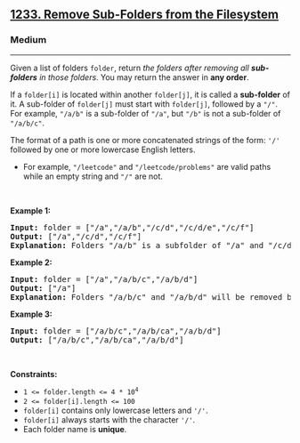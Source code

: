 <h2><a href="https://leetcode.com/problems/remove-sub-folders-from-the-filesystem/?envType=daily-question&envId=2025-03-20">1233. Remove Sub-Folders from the Filesystem</a></h2><h3>Medium</h3><hr><p>Given a list of folders <code>folder</code>, return <em>the folders after removing all <strong>sub-folders</strong> in those folders</em>. You may return the answer in <strong>any order</strong>.</p>

<p>If a <code>folder[i]</code> is located within another <code>folder[j]</code>, it is called a <strong>sub-folder</strong> of it. A sub-folder of <code>folder[j]</code> must start with <code>folder[j]</code>, followed by a <code>&quot;/&quot;</code>. For example, <code>&quot;/a/b&quot;</code> is a sub-folder of <code>&quot;/a&quot;</code>, but <code>&quot;/b&quot;</code> is not a sub-folder of <code>&quot;/a/b/c&quot;</code>.</p>

<p>The format of a path is one or more concatenated strings of the form: <code>&#39;/&#39;</code> followed by one or more lowercase English letters.</p>

<ul>
	<li>For example, <code>&quot;/leetcode&quot;</code> and <code>&quot;/leetcode/problems&quot;</code> are valid paths while an empty string and <code>&quot;/&quot;</code> are not.</li>
</ul>

<p>&nbsp;</p>
<p><strong class="example">Example 1:</strong></p>

<pre>
<strong>Input:</strong> folder = [&quot;/a&quot;,&quot;/a/b&quot;,&quot;/c/d&quot;,&quot;/c/d/e&quot;,&quot;/c/f&quot;]
<strong>Output:</strong> [&quot;/a&quot;,&quot;/c/d&quot;,&quot;/c/f&quot;]
<strong>Explanation:</strong> Folders &quot;/a/b&quot; is a subfolder of &quot;/a&quot; and &quot;/c/d/e&quot; is inside of folder &quot;/c/d&quot; in our filesystem.
</pre>

<p><strong class="example">Example 2:</strong></p>

<pre>
<strong>Input:</strong> folder = [&quot;/a&quot;,&quot;/a/b/c&quot;,&quot;/a/b/d&quot;]
<strong>Output:</strong> [&quot;/a&quot;]
<strong>Explanation:</strong> Folders &quot;/a/b/c&quot; and &quot;/a/b/d&quot; will be removed because they are subfolders of &quot;/a&quot;.
</pre>

<p><strong class="example">Example 3:</strong></p>

<pre>
<strong>Input:</strong> folder = [&quot;/a/b/c&quot;,&quot;/a/b/ca&quot;,&quot;/a/b/d&quot;]
<strong>Output:</strong> [&quot;/a/b/c&quot;,&quot;/a/b/ca&quot;,&quot;/a/b/d&quot;]
</pre>

<p>&nbsp;</p>
<p><strong>Constraints:</strong></p>

<ul>
	<li><code>1 &lt;= folder.length &lt;= 4 * 10<sup>4</sup></code></li>
	<li><code>2 &lt;= folder[i].length &lt;= 100</code></li>
	<li><code>folder[i]</code> contains only lowercase letters and <code>&#39;/&#39;</code>.</li>
	<li><code>folder[i]</code> always starts with the character <code>&#39;/&#39;</code>.</li>
	<li>Each folder name is <strong>unique</strong>.</li>
</ul>
